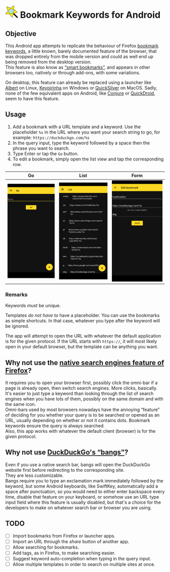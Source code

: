 # <img src="logo.svg" alt="logo" style="height:40px" /> Bookmark Keywords for Android

## Objective

This Android app attempts to replicate the behaviour of
Firefox [bookmark keywords](https://kb.mozillazine.org/Using_keyword_searches),
a little known, barely documented feature of the browser, that was dropped entirely
from the mobile version and could as well end up being removed from the desktop version.  
This feature is also know as [“smart bookmarks”](https://en.wikipedia.org/wiki/Smart_bookmark),
and appears in other browsers too, natively or through add-ons, with some variations. 

On desktop, this feature can already be replaced using a launcher
like [Albert](https://albertlauncher.github.io/) on Linux,
[Keypirinha](https://keypirinha.com/) on Windows or [QuickSilver](https://qsapp.com/) on MacOS.
Sadly, none of the few equivalent apps on Android,
like [Conjure](https://c.onjure.com/) or [QuickDroid](https://github.com/Himmele/Quickdroid), 
seem to have this feature.

## Usage

1. Add a bookmark with a URL template and a keyword.
  Use the placeholder `%s` in the URL where you want your search string to go, for example:
  `https://duckduckgo.com/%s`
2. In the query input, type the keyword followed by a space then the phrase you want to search.
3. Type Enter or tap the `Go` button.
4. To edit a bookmark, simply open the list view and tap the corresponding row.

Go |  List | Form
:-:|:-:|:-:
![go view](doc/go.png)  |  ![list view](doc/list.png) | ![edit form](doc/form.png)

### Remarks

Keywords _must_ be unique.

Templates _do not have to_ have a placeholder. You can use the bookmarks as simple shortcuts.
In that case, whatever you type after the keyword will be ignored.

The app will attempt to open the URL with whatever the default application is for the given protocol.
If the URL starts with `https://`, it will most likely open in your default browser,
but the template can be anything you want.

## Why not use the [native search engines feature of Firefox](https://support.mozilla.org/en-US/kb/manage-my-default-search-engines-firefox-android)?

It requires you to open your browser first, possibly click the omni-bar if a page is already open,
then switch search engines. More clicks, basically.  
It's easier to just type a keyword than looking through the list of search engines when you have
lots of them, possibly on the same domain and with the same icon.  
Omni-bars used by most browsers nowadays have the annoying “feature” of deciding for you whether
your query is to be searched or opened as an URL, usually depending on whether or not it contains
dots. Bookmark keywords ensure the query is always searched.  
Also, this app works with whatever the default client (browser) is for the given protocol.

## Why not use [DuckDuckGo's “bangs”](https://duckduckgo.com/bang)?

Even if you use a native search bar, bangs will open the DuckDuckGo website first before
redirecting to the corresponding site.  
They are less customizable.  
Bangs require you to type an exclamation mark immediately followed by the keyword, but some Android
keyboards, like SwiftKey, automatically add a space after punctuation, so you would need to either
enter backspace every time, disable that feature on your keyboard, or somehow use an URL type input
field where this feature is usually disabled, but that's a choice for the developers to make
on whatever search bar or browser you are using.

## TODO

- [ ] Import bookmarks from Firefox or launcher apps.
- [ ] Import an URL through the _share_ button of another app.
- [ ] Allow searching for bookmarks.
- [ ] Add tags, as in Firefox, to make searching easier.
- [ ] Suggest keyword auto-completion when typing in the query input.
- [ ] Allow multiple templates in order to search on multiple sites at once.
